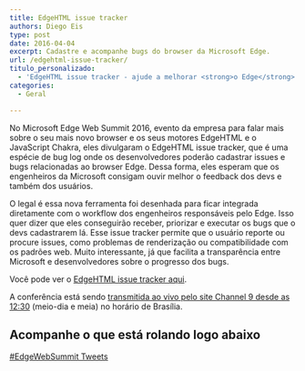 ```yaml
---
title: EdgeHTML issue tracker
authors: Diego Eis
type: post
date: 2016-04-04
excerpt: Cadastre e acompanhe bugs do browser da Microsoft Edge.
url: /edgehtml-issue-tracker/
titulo_personalizado:
  - 'EdgeHTML issue tracker - ajude a melhorar <strong>o Edge</strong>'
categories:
  - Geral

---
```

No Microsoft Edge Web Summit 2016, evento da empresa para falar mais sobre o seu mais novo browser e os seus motores EdgeHTML e o JavaScript Chakra, eles divulgaram o EdgeHTML issue tracker, que é uma espécie de bug log onde os desenvolvedores poderão cadastrar issues e bugs relacionadas ao browser Edge. Dessa forma, eles esperam que os engenheiros da Microsoft consigam ouvir melhor o feedback dos devs e também dos usuários. 

O legal é essa nova ferramenta foi desenhada para ficar integrada diretamente com o workflow dos engenheiros responsáveis pelo Edge. Isso quer dizer que eles conseguirão receber, priorizar e executar os bugs que o devs cadastrarem lá. Esse issue tracker permite que o usuário reporte ou procure issues, como problemas de renderização ou compatibilidade com os padrões web. Muito interessante, já que facilita a transparência entre Microsoft e desenvolvedores sobre o progresso dos bugs. 

Você pode ver o [EdgeHTML issue tracker aqui][1].

A conferência está sendo [transmitida ao vivo pelo site Channel 9 desde as 12:30][2] (meio-dia e meia) no horário de Brasília. 

## Acompanhe o que está rolando logo abaixo

<a class="twitter-timeline" href="https://twitter.com/hashtag/EdgeWebSummit" data-widget-id="717034618919264256">#EdgeWebSummit Tweets</a>

 [1]: http://issues.microsoftedge.com/
 [2]: https://channel9.msdn.com/Events/WebPlatformSummit/edgesummit2016